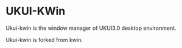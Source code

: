# UKUI-KWin
Ukui-kwin is the window manager of UKUI3.0 desktop environment.

Ukui-kwin is forked from kwin.
